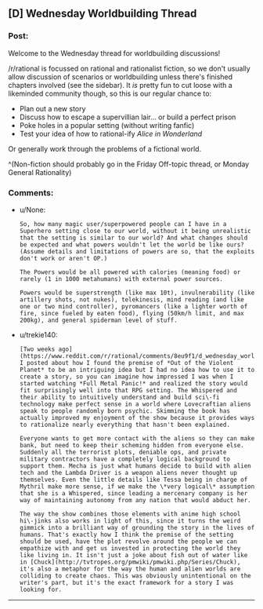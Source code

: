 ## [D] Wednesday Worldbuilding Thread

### Post:

Welcome to the Wednesday thread for worldbuilding discussions!

/r/rational is focussed on rational and rationalist fiction, so we don't usually allow discussion of scenarios or worldbuilding unless there's finished chapters involved (see the sidebar).  It *is* pretty fun to cut loose with a likeminded community though, so this is our regular chance to:

* Plan out a new story
* Discuss how to escape a supervillian lair... or build a perfect prison
* Poke holes in a popular setting (without writing fanfic)
* Test your idea of how to rational-ify *Alice in Wonderland*

Or generally work through the problems of a fictional world.

^(Non-fiction should probably go in the Friday Off-topic thread, or Monday General Rationality)


### Comments:

- u/None:
  ```
  So, how many magic user/superpowered people can I have in a Superhero setting close to our world, without it being unrealistic that the setting is similar to our world? And what changes should be expected and what powers wouldn't let the world be like ours? (Assume details and limitations of powers are so, that the exploits don't work or aren't OP.)

  The Powers would be all powered with calories (meaning food) or rarely (1 in 1000 metahumans) with external power sources.

  Powers would be superstrength (like max 10t), invulnerability (like artillery shots, not nukes), telekinesis, mind reading (and like one or two mind controller), pyromancers (like a lighter worth of fire, since fueled by eaten food), flying (50km/h limit, and max 200kg), and general spiderman level of stuff.
  ```

- u/trekie140:
  ```
  [Two weeks ago](https://www.reddit.com/r/rational/comments/8eu9f1/d_wednesday_worldbuilding_thread/dxyip5g) I posted about how I found the premise of *Out of the Violent Planet* to be an intriguing idea but I had no idea how to use it to create a story, so you can imagine how impressed I was when I started watching *Full Metal Panic!* and realized the story would fit surprisingly well into that RPG setting. The Whispered and their ability to intuitively understand and build sci\-fi technology make perfect sense in a world where Lovecraftian aliens speak to people randomly born psychic. Skimming the book has actually improved my enjoyment of the show because it provides ways to rationalize nearly everything that hasn't been explained.

  Everyone wants to get more contact with the aliens so they can make bank, but need to keep their scheming hidden from everyone else. Suddenly all the terrorist plots, deniable ops, and private military contractors have a completely logical background to support them. Mecha is just what humans decide to build with alien tech and the Lambda Driver is a weapon aliens never thought up themselves. Even the little details like Tessa being in charge of Mythril make more sense, if we make the \*very logical\* assumption that she is a Whispered, since leading a mercenary company is her way of maintaining autonomy from any nation that would abduct her.

  The way the show combines those elements with anime high school hi\-jinks also works in light of this, since it turns the weird gimmick into a brilliant way of grounding the story in the lives of humans. That's exactly how I think the premise of the setting should be used, have the plot revolve around the people we can empathize with and get us invested in protecting the world they like living in. It isn't just a joke about fish out of water like in [Chuck](http://tvtropes.org/pmwiki/pmwiki.php/Series/Chuck), it's also a metaphor for the way the human and alien worlds are colliding to create chaos. This was obviously unintentional on the writer's part, but it's the exact framework for a story I was looking for.
  ```

---

